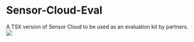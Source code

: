 # Sensor-Cloud-Eval
A TSX version of Sensor Cloud to be used as an evaluation kit by partners.
<img src="sceval_frontend/src/common_images/sensor_modules/alps-snm3.png"/>
